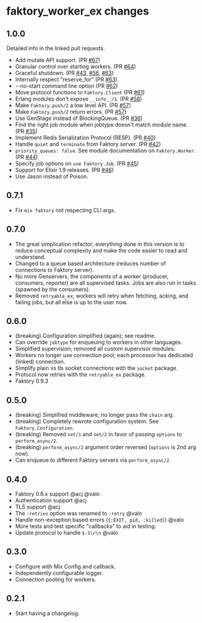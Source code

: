 # faktory_worker_ex changes

## 1.0.0
Detailed info in the linked pull requests.

* Add mutate API support. (PR [#67](https://github.com/cjbottaro/faktory_worker_ex/pull/67))
* Granular control over starting workers. (PR [#64](https://github.com/cjbottaro/faktory_worker_ex/pull/64))
* Graceful shutdown. (PR [#43](https://github.com/cjbottaro/faktory_worker_ex/pull/43), [#56](https://github.com/cjbottaro/faktory_worker_ex/pull/56), [#63](https://github.com/cjbottaro/faktory_worker_ex/pull/63))
* Internally respect "reserve_for" (PR [#63](https://github.com/cjbottaro/faktory_worker_ex/pull/63))
* --no-start command line option (PR [#62](https://github.com/cjbottaro/faktory_worker_ex/pull/62))
* Move protocol functions to `Faktory.Client` (PR [#61](https://github.com/cjbottaro/faktory_worker_ex/pull/61))
* Erlang modules don't expose `__info__/1`. (PR [#58](https://github.com/cjbottaro/faktory_worker_ex/pull/58))
* Make `Faktory.push/2` a low level API. (PR [#57](https://github.com/cjbottaro/faktory_worker_ex/pull/57))
* Make `Faktory.push/2` return errors. (PR [#57](https://github.com/cjbottaro/faktory_worker_ex/pull/57))
* Use GenStage instead of BlockingQueue. (PR [#36](https://github.com/cjbottaro/faktory_worker_ex/pull/36))
* Find the right job module when jobtype doesn't match module name. (PR [#35](https://github.com/cjbottaro/faktory_worker_ex/pull/35))
* Implement Redis Serialization Protocol (RESP). (PR [#40](https://github.com/cjbottaro/faktory_worker_ex/pull/40))
* Handle `quiet` and `terminate` from Faktory server. (PR [#42](https://github.com/cjbottaro/faktory_worker_ex/pull/42))
* `priority_queues: false`. See module documentation on `Faktory.Worker`. (PR [#44](https://github.com/cjbottaro/faktory_worker_ex/pull/44))
* Specify job options on `use Faktory.Job`. (PR [#45](https://github.com/cjbottaro/faktory_worker_ex/pull/45))
* Support for Elixir 1.9 releases. (PR [#46](https://github.com/cjbottaro/faktory_worker_ex/pull/46))
* Use Jason instead of Poison.


## 0.7.1
* Fix `mix faktory` not respecting CLI args.

## 0.7.0
* The great simplication refactor; everything done in this version is to reduce conceptual complexity and make the code easier to read and understand.
* Changed to a queue based architecture (reduces number of connections to Faktory server).
* No more Genservers, the components of a worker (producer, consumers, reporter) are all supervised tasks. Jobs are also run in tasks (spawned by the consumers).
* Removed `retryable_ex`; workers will retry when fetching, acking, and failing jobs, but all else is up to the user now.

## 0.6.0
* (breaking) Configuration simplified (again); see readme.
* Can override `jobtype` for enqueuing to workers in other languages.
* Simplified supervision; removed all custom supervisor modules.
* Workers no longer use connection pool; each processor has dedicated (linked) connection.
* Simplify plain vs tls socket connections with the `socket` package.
* Protocol now retries with the `retryable_ex` package.
* Faktory 0.9.3

## 0.5.0
* (breaking) Simplified middleware; no longer pass the `chain` arg.
* (breaking) Completely rewrote configuration system. See `Faktory.Configuration`.
* (breaking) Removed `set/1` and `set/2` in favor of passing `options` to `perform_async/2`.
* (breaking) `perform_async/2` argument order reversed (`options` is 2nd arg now).
* Can enqueue to different Faktory servers via `perform_async/2`.

## 0.4.0
* Faktory 0.6.x support @acj @valo
* Authentication support @acj
* TLS support @acj
* The `:retries` option was renamed to `:retry` @valo
* Handle non-exception based errors (`{:EXIT, pid, :killed}`) @valo
* More tests and test specific "callbacks" to aid in testing.
* Update protocol to handle `$-1\r\n` @valo

## 0.3.0
* Configure with Mix Config and callback.
* Independently configurable logger.
* Connection pooling for workers.

## 0.2.1
* Start having a changelog.
